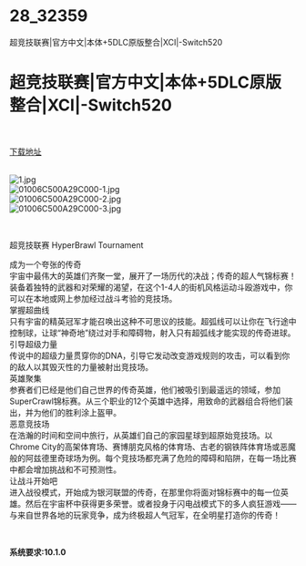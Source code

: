 # 28_32359
超竞技联赛|官方中文|本体+5DLC原版整合|XCI|-Switch520
# 超竞技联赛|官方中文|本体+5DLC原版整合|XCI|-Switch520
 <br/></br>
[下载地址](https://www.switch520.cc/article/32359 "下载地址")
<br/></br>

<p><img title="1.jpg" src="https://www.switch520.cc/muke_img/2022_06_05_b8562f7c5a1b2.jpg" alt="1.jpg"><br>
<img title="01006C500A29C000-1.jpg" src="https://www.switch520.cc/muke_img/2022_06_05_66c3eb91bcea8.jpg" alt="01006C500A29C000-1.jpg"><br>
<img title="01006C500A29C000-2.jpg" src="https://www.switch520.cc/muke_img/2022_06_05_e8453892638a9.jpg" alt="01006C500A29C000-2.jpg"><br>
<img title="01006C500A29C000-3.jpg" src="https://www.switch520.cc/muke_img/2022_06_05_074966b379a5f.jpg" alt="01006C500A29C000-3.jpg"></p>
<p>&nbsp;</p>
<p>超竞技联赛 HyperBrawl Tournament</p>
<p>成为一个夸张的传奇<br>
宇宙中最伟大的英雄们齐聚一堂，展开了一场历代的决战；传奇的超人气锦标赛！装备着独特的武器和对荣耀的渴望，在这个1-4人的街机风格运动斗殴游戏中，你可以在本地或网上参加经过战斗考验的竞技场。<br>
掌握超曲线<br>
只有宇宙的精英冠军才能召唤出这种不可思议的技能。超弧线可以让你在飞行途中控制球，让球“神奇地”绕过对手和障碍物，射入只有超弧线才能实现的传奇进球。<br>
引导超级力量<br>
传说中的超级力量贯穿你的DNA，引导它发动改变游戏规则的攻击，可以看到你的敌人以其毁灭性的力量被射出竞技场。<br>
英雄聚集<br>
参赛者们已经是他们自己世界的传奇英雄，他们被吸引到最遥远的领域，参加SuperCrawl锦标赛。从三个职业的12个英雄中选择，用致命的武器组合将他们装出，并为他们的胜利涂上盔甲。<br>
恶意竞技场<br>
在浩瀚的时间和空间中旅行，从英雄们自己的家园星球到超原始竞技场。以Chrome City的高架体育场、赛博朋克风格的体育场、古老的钢铁阵体育场或恶魔般的阿兹德里奇球场为例。每个竞技场都充满了危险的障碍和陷阱，在每一场比赛中都会增加挑战和不可预测性。<br>
让战斗开始吧<br>
进入战役模式，开始成为银河联盟的传奇，在那里你将面对锦标赛中的每一位英雄。然后在宇宙杯中获得更多荣誉。或者投身于闪电战模式下的多人疯狂游戏——与来自世界各地的玩家竞争，成为终极超人气冠军，在全明星打造你的传奇！</p>
<p>&nbsp;</p>
<p><strong>系统要求:10.1.0</strong></p>



